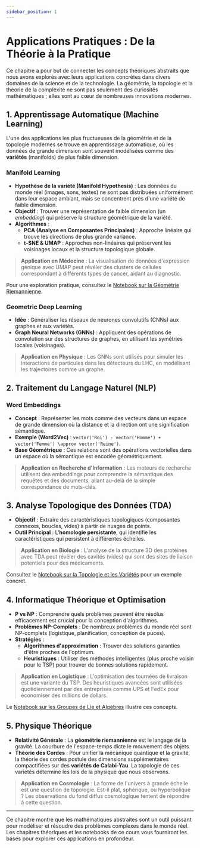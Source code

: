 ```yaml
---
sidebar_position: 1
---
```


# Applications Pratiques : De la Théorie à la Pratique

Ce chapitre a pour but de connecter les concepts théoriques abstraits que nous avons explorés avec leurs applications concrètes dans divers domaines de la science et de la technologie. La géométrie, la topologie et la théorie de la complexité ne sont pas seulement des curiosités mathématiques ; elles sont au cœur de nombreuses innovations modernes.

## 1. Apprentissage Automatique (Machine Learning)

L'une des applications les plus fructueuses de la géométrie et de la topologie modernes se trouve en apprentissage automatique, où les données de grande dimension sont souvent modélisées comme des **variétés** (manifolds) de plus faible dimension.

### Manifold Learning

- **Hypothèse de la variété (Manifold Hypothesis)** : Les données du monde réel (images, sons, textes) ne sont pas distribuées uniformément dans leur espace ambiant, mais se concentrent près d'une variété de faible dimension.
- **Objectif** : Trouver une représentation de faible dimension (un *embedding*) qui préserve la structure géométrique de la variété.
- **Algorithmes** :
  - **PCA (Analyse en Composantes Principales)** : Approche linéaire qui trouve les directions de plus grande variance.
  - **t-SNE & UMAP** : Approches non-linéaires qui préservent les voisinages locaux et la structure topologique globale.

> **Application en Médecine** : La visualisation de données d'expression génique avec UMAP peut révéler des clusters de cellules correspondant à différents types de cancer, aidant au diagnostic.

Pour une exploration pratique, consultez le [Notebook sur la Géométrie Riemannienne](/docs/notebooks/geometrie_riemannienne).

### Geometric Deep Learning

- **Idée** : Généraliser les réseaux de neurones convolutifs (CNNs) aux graphes et aux variétés.
- **Graph Neural Networks (GNNs)** : Appliquent des opérations de convolution sur des structures de graphes, en utilisant les symétries locales (voisinages).

> **Application en Physique** : Les GNNs sont utilisés pour simuler les interactions de particules dans les détecteurs du LHC, en modélisant les trajectoires comme un graphe.

## 2. Traitement du Langage Naturel (NLP)

### Word Embeddings

- **Concept** : Représenter les mots comme des vecteurs dans un espace de grande dimension où la distance et la direction ont une signification sémantique.
- **Exemple (Word2Vec)** : `vector('Roi') - vector('Homme') + vector('Femme') \approx vector('Reine')`.
- **Base Géométrique** : Ces relations sont des opérations vectorielles dans un espace où la sémantique est encodée géométriquement.

> **Application en Recherche d'Information** : Les moteurs de recherche utilisent des embeddings pour comprendre la sémantique des requêtes et des documents, allant au-delà de la simple correspondance de mots-clés.

## 3. Analyse Topologique des Données (TDA)

- **Objectif** : Extraire des caractéristiques topologiques (composantes connexes, boucles, vides) à partir de nuages de points.
- **Outil Principal** : L'**homologie persistante**, qui identifie les caractéristiques qui persistent à différentes échelles.

> **Application en Biologie** : L'analyse de la structure 3D des protéines avec TDA peut révéler des cavités (vides) qui sont des sites de liaison potentiels pour des médicaments.

Consultez le [Notebook sur la Topologie et les Variétés](/docs/notebooks/topologie_varietes) pour un exemple concret.

## 4. Informatique Théorique et Optimisation

- **P vs NP** : Comprendre quels problèmes peuvent être résolus efficacement est crucial pour la conception d'algorithmes.
- **Problèmes NP-Complets** : De nombreux problèmes du monde réel sont NP-complets (logistique, planification, conception de puces).
- **Stratégies** :
  - **Algorithmes d'approximation** : Trouver des solutions garanties d'être proches de l'optimum.
  - **Heuristiques** : Utiliser des méthodes intelligentes (plus proche voisin pour le TSP) pour trouver de bonnes solutions rapidement.

> **Application en Logistique** : L'optimisation des tournées de livraison est une variante du TSP. Des heuristiques avancées sont utilisées quotidiennement par des entreprises comme UPS et FedEx pour économiser des millions de dollars.

Le [Notebook sur les Groupes de Lie et Algèbres](/docs/notebooks/groupes_lie_algebres) illustre ces concepts.

## 5. Physique Théorique

- **Relativité Générale** : La **géométrie riemannienne** est le langage de la gravité. La courbure de l'espace-temps dicte le mouvement des objets.
- **Théorie des Cordes** : Pour unifier la mécanique quantique et la gravité, la théorie des cordes postule des dimensions supplémentaires compactifiées sur des **variétés de Calabi-Yau**. La topologie de ces variétés détermine les lois de la physique que nous observons.

> **Application en Cosmologie** : La forme de l'univers à grande échelle est une question de topologie. Est-il plat, sphérique, ou hyperbolique ? Les observations du fond diffus cosmologique tentent de répondre à cette question.

---

Ce chapitre montre que les mathématiques abstraites sont un outil puissant pour modéliser et résoudre des problèmes complexes dans le monde réel. Les chapitres théoriques et les notebooks de ce cours vous fourniront les bases pour explorer ces applications en profondeur.

